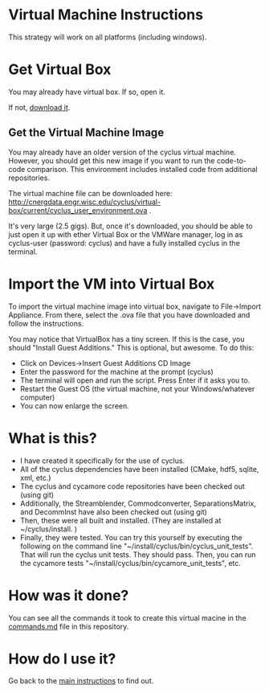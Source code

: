 
Virtual Machine Instructions
============================

This strategy will work on all platforms (including windows).

Get Virtual Box
==================

You may already have virtual box. If so, open it. 

If not, [download it](https://www.virtualbox.org/).

## Get the Virtual Machine Image

You may already have an older version of the cyclus virtual machine. However,
you should get this new image if you want to run the code-to-code comparison. 
This environment includes installed code from additional repositories. 

The virtual machine file can be downloaded here:
http://cnergdata.engr.wisc.edu/cyclus/virtual-box/current/cyclus_user_environment.ova
.

It's very large (2.5 gigs). But, once it's downloaded, you should be able to
just open it up with ether Virtual Box or the VMWare manager, log in as
cyclus-user (password: cyclus) and have a fully installed cyclus in the
terminal. 

Import the VM into Virtual Box
===============================

To import the virtual machine image into virtual box, navigate to File->Import
Appliance. From there, select the .ova file that you have downloaded and follow 
the instructions.

You may notice that VirtualBox has a tiny screen. If this is the case, you 
should "Install Guest Additions." This is optional, but awesome. To do this: 

- Click on Devices->Insert Guest Additions CD Image
- Enter the password for the machine at the prompt (cyclus)
- The terminal will open and run the script. Press Enter if it asks you to.
- Restart the Guest OS (the virtual machine, not your Windows/whatever computer)
- You can now enlarge the screen.


What is this?
=============

- I have created it specifically for the use of cyclus. 
- All of the cyclus dependencies have been installed (CMake, hdf5, sqlite, xml, etc.)
- The cyclus and cycamore code repositories have been checked out (using git)
- Additionally, the Streamblender, Commodconverter, SeparationsMatrix, and DecommInst have also been checked out (using git)
- Then, these were all built and installed. (They are installed at ~/cyclus/install. )
- Finally, they were tested. You can try this yourself by executing the following on the command line "~/install/cyclus/bin/cyclus_unit_tests". That will run the cyclus unit tests. They should pass. Then, you can run the cycamore tests "~/install/cyclus/bin/cycamore_unit_tests", etc.

How was it done? 
================

You can see all the commands it took to create this virtual macine in the 
[commands.md]() file in this repository.


How do I use it?
================


Go back to the [main 
instructions](https://github.com/katyhuff/transition/blob/master/README.md) to 
find out.
